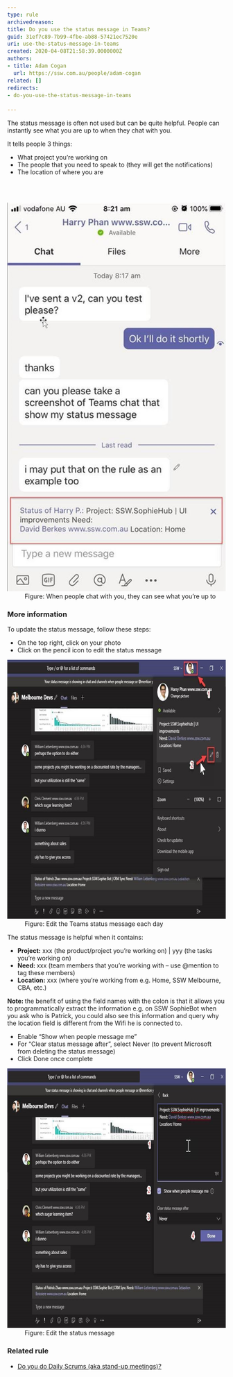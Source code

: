 ```yaml
---
type: rule
archivedreason: 
title: Do you use the status message in Teams?
guid: 31ef7c89-7b99-4fbe-ab88-57421ec7520e
uri: use-the-status-message-in-teams
created: 2020-04-08T21:58:39.0000000Z
authors:
- title: Adam Cogan
  url: https://ssw.com.au/people/adam-cogan
related: []
redirects:
- do-you-use-the-status-message-in-teams

---
```



<p class="ssw15-rteElement-P">​The status message is often not used but can be quite helpful. People can instantly see what you are up to when they chat with you. ​​<br></p><p class="ssw15-rteElement-P">It tells people 3 things:​<br></p><ul><li>What project you’re working on</li><li>The people that you need to speak to (they will get the notifications)</li><li>The location of where you are​</li></ul>
<br><excerpt class='endintro'></excerpt><br>
<dl class="image"><dt>
      <img src="teams-status-message.jpg" alt="teams-status-message.jpg" style="width:800px;" />​</dt><dd>Figure: When people chat with you, they can see what you’re up to</dd></dl><h3 class="ssw15-rteElement-H3">More information​<br></h3><p class="ssw15-rteElement-P">To update the status message, follow these steps:​​​<br></p><ul><li>On the top right, click on your photo</li><li>Click on the pencil icon to edit the status message​<br></li></ul><dl class="image"><dt>
      <img src="edit-teams-status.jpg" alt="edit-teams-status.jpg" style="width:800px;height:597px;" />
   </dt><dd>Figure: Edit the Teams status message each day</dd></dl><p class="ssw15-rteElement-P">The status message is helpful when it contains: ​<br></p><ul><li> 
      <b>Project:</b> xxx (the product/project you’re working on) | yyy (the tasks you’re working on)</li><li> 
      <b>Need: </b>xxx (team members that you’re working with – use @mention to tag these members)</li><li> 
      <b>Location:</b> xxx (where you’re working from e.g. Home, SSW Melbourne, CBA, etc.) </li></ul> 
<b>Note: </b>the benefit of using the field names with the colon is that it allows you to programmatically extract the information e.g. on SSW SophieBot when you ask who is Patrick, you could also see this information and query why the location field is different from the Wifi he is connected to.<br> 
<ul><li>Enable “Show when people message me”</li><li>For “Clear status message after”, select Never (to prevent Microsoft from deleting the status message)</li><li>Click Done once complete<br></li></ul><dl class="image"><dt>
      <img src="edit-teams-status-2.jpg" alt="edit-teams-status-2.jpg" style="width:800px;height:598px;" />
   </dt><dd>Figure: Edit the status message<span style="color:#444444;">​</span></dd></dl><h3>Related rule</h3><ul><li><a href=/methodology-do-you-do-daily-scrums-aka-stand-up-meetings>Do you do Daily Scrums (aka stand-up meetings)?​</a><br></li></ul>


